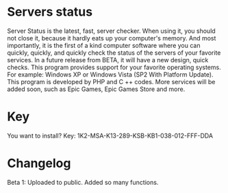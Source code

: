 # Servers status
 Server Status is the latest, fast, server checker. When using it, you should not close it, because it hardly eats up your computer's memory. And most importantly, it is the first of a kind computer software where you can quickly, quickly, and quickly check the status of the servers of your favorite services. In a future release from BETA, it will have a new design, quick checks. This program provides support for your favorite operating systems. For example: Windows XP or Windows Vista (SP2 With Platform Update). This program is developed by PHP and C ++ codes. More services will be added soon, such as Epic Games, Epic Games Store and more.

# Key
You want to install? Key: 1K2-MSA-K13-289-KSB-KB1-038-012-FFF-DDA

# Changelog
Beta 1: Uploaded to public. Added so many functions.


